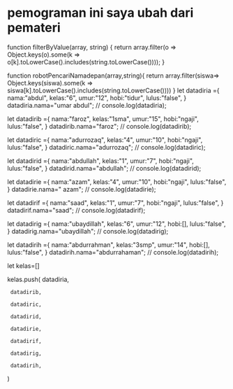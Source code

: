 # pemograman ini saya ubah dari pemateri
function filterByValue(array, string) {
    return array.filter(o =>
        Object.keys(o).some(k => o[k].toLowerCase().includes(string.toLowerCase())));
}

function robotPencariNamadepan(array,string){
    return array.filter(siswa=>
        Object.keys(siswa).some(k => siswa[k].toLowerCase().includes(string.toLowerCase())))
}
let datadiria ={
    nama:"abdul",
    kelas:"6",
    umur:"12",
    hobi:"tidur",
    lulus:"false",
}
datadiria.nama="umar abdul";
// console.log(datadiria);

let datadirib ={
    nama:"faroz",
    kelas:"1sma",
    umur:"15",
    hobi:"ngaji",
    lulus:"false",
}
datadirib.nama="faroz";
// console.log(datadirib);

let datadiric ={
    nama:"adurrozaq",
    kelas:"4",
    umur:"10",
    hobi:"ngaji",
    lulus:"false",
}
datadiric.nama="adurrozaq";
// console.log(datadiric);

let datadirid ={
    nama:"abdullah",
    kelas:"1",
    umur:"7",
    hobi:"ngaji",
    lulus:"false",
}
datadirid.nama="abdullah";
// console.log(datadirid);

let datadirie ={
    nama:"azam",
    kelas:"4",
    umur:"10",
    hobi:"ngaji",
    lulus:"false",
}
datadirie.nama=" azam";
// console.log(datadirie);

let datadirif ={
    nama:"saad",
    kelas:"1",
    umur:"7",
    hobi:"ngaji",
    lulus:"false",
}
datadirif.nama="saad";
// console.log(datadirif);

let datadirig ={
    nama:"ubaydillah",
    kelas:"6",
    umur:"12",
    hobi:[],
    lulus:"false",
}
datadirig.nama="ubaydillah";
// console.log(datadirig);

let datadirih ={
    nama:"abdurrahman",
    kelas:"3smp",
    umur:"14",
    hobi:[],
    lulus:"false",
}
datadirih.nama="abdurrahaman";
// console.log(datadirih);

let kelas=[]

kelas.push(
     datadiria,

     datadirib,
 
     datadiric,
    
     datadirid,
    
     datadirie,
    
     datadirif,
    
     datadirig,
    
     datadirih,

)
